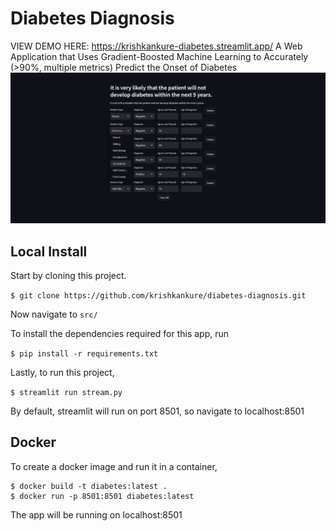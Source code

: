 # Diabetes Diagnosis

VIEW DEMO HERE: https://krishkankure-diabetes.streamlit.app/
A Web Application that Uses Gradient-Boosted Machine Learning to Accurately (>90%, multiple metrics) Predict the Onset of Diabetes 
!["Predicting the Onset of Diabetes"](figures/example.png)
## Local Install
Start by cloning this project.

``$ git clone https://github.com/krishkankure/diabetes-diagnosis.git``

Now navigate to `src/`

To install the dependencies required for this app, run

``$ pip install -r requirements.txt``

Lastly, to run this project,

``$ streamlit run stream.py``

By default, streamlit will run on port 8501, so navigate to localhost:8501
## Docker

To create a docker image and run it in a container,

```
$ docker build -t diabetes:latest .
$ docker run -p 8501:8501 diabetes:latest
```
The app will be running on localhost:8501
